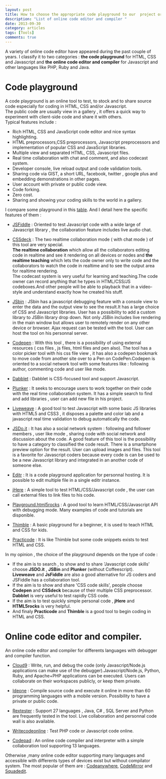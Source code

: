 ```yaml
---
layout: post
title: How to choose the appropriate code playground to our  project or our code ?
description: "List of online code editor and compiler "
date: 2013-09-30
category: articles
tags: [Tools]
comments: true  
---
```

A variety of online code editor have appeared during the past couple of years. I classify it to two categories : **the code playground** for HTML, CSS and Javascript and **the online code editor and compiler** for Javascript and other languages like PHP, Ruby and Java.

# Code playground

A code playground is an online tool to test, to stock and to share source code especially for coding in  HTML, CSS and/or Javascript.  
The public code are usually view in a gallery , it offers a quick way to experiment with client-side code and share it with others.  
Typical features include :  
  
* Rich HTML, CSS and JavaScript code editor and nice syntax highlighting.  
* HTML preprocessors,CSS preprocessors, Javascript preprocessors and implementation of popular CSS and JavaScript libraries.  
* Multiple view and separated HTML, CSS, Javascript files.  
* Real time collaboration with chat and comment, and also codecast system.  
* Developer console, live reload output and code validation tools.  
* Sharing code via GIST, a short URL, facebook, twitter , google plus and embedding demonstrations in other pages.  
* User account with private or public code view.  
* Code forking.  
* Zero cost.  
* Sharing and showing your coding skills to the world in a gallery.  

I compare some playground in this [table]. And I detail here the specific features of them :

* [JSFiddle] : Oriented to test Javascript code with a wide large of Javascript library , the collaboration feature includes live audio chat. 

* [CSSdeck] : The  two realtime collaboration mode ( with chat mode ) of this tool  are very special.  
**The realtime collaboration** which allow all the collaborators editing code in realtime and see it rendering on all devices or nodes and **the realtime teaching** which lets the code owner only to write code and the collaborators to watch the code in realtime and to see the output area for realtime rendering.  
The codecast system is very useful for learning and teaching.The code owner can record anything that he types in HTML/CSS/JS codeboxes.And other people will be able to playback that in a video-style and understand exactly how he created his stuff.  

* [JSbin] : JSbin has a javascript debugging feature with a console view to enter the data and the output view to see the result.It has a large choice of CSS and Javascript libraries. User has a possibility to add a custom library to JSBin library drop down. Not only JSBin includes live rendering in the main window but allows user to remotely render on any other device or browser. Ajax request can be tested with the tool. User can host the tool on his personnal server.

* [Codepen] : With this tool , there is a possibility of using external resources ( css files , js files, html files and pen also). The tool has a color picker tool with his css file view , it has also a codepen bookmark to move code from another site over to a Pen on CodePen.Codepen is oriented to a social network tool with some features like : following author, commenting code and user like mode. 

* [Dabblet] : Dabblet is CSS-focused tool and support Javascript.  

* [Plunker] : It seeks to encourage users to work together on their code with  the real time collaboration system. It has a simple search to find and add libraries , user can add new file in his project.

* [Liveweave] : A good tool to test Javascript with some basic JS libraries with HTML5 and CSS3 , it disposes a palette and color lab and a javascript real time validation to debug automatically the code.

* [JSDo.it] : It has also a social network system : following and follower members , user like mode , sharing code with social network and discussion about the code.
A good feature of this tool is the possibility to have a category  to classified the code result. There is a smartphone preview option for the result. User can upload images and files. This tool is a favorite for Javascript coders because every code is can be used to be a new Javascript library  and integrated in an another code of someone else.

* [Editr] : It is a code playground application for personnal hosting. It is possible to edit multiple file in a single editr instance.

* [jHere] :  A simple tool to test HTML/CSS/Javascript code , the user can call external files to link files to his code.

* [Playground.html5rocks] : A good tool to learn HTML/CSS/Javascript API with debugging mode. Many examples of code and tutorials are disponible.  

* [Thimble] : A basic playground for a beginner, it is used to teach HTML and CSS for kids.

* [Practicode] : It is like Thimble but some code snippets  exists to test HTML and CSS.    

In my opinion , the choice of the playground depends on the type of code :  

* If the aim is to search , to show  and to share 'Javascript code skills' choose **JSDO.it** , **JSBin** and **Plunker** (without Coffeescript).  
**Liveweave** and **JsFiddle** are also a good alternative for JS coders and JSFiddle has a collaboration tool.  
* If the aim is to show and share 'CSS code skills', people choose **Codepen** and  **CSSdeck** because of their multiple CSS preprocessor. **Dabblet** is very useful to test rapidly CSS code.  
* If the aim is to test quickly simple personal code , **jHere** and **HTML5rocks** is very helpful.  
* And finaly **Practicode** and **Thimble** is a good tool to begin coding in HTML and CSS.

# Online code editor and compiler.

An online code editor and compiler for differents languages with debugger and compiler function. 

* [Cloud9] : Write, run, and debug the code (only Javascript/Node.js applications can make use of the debugger).Javascript/Node.js, Python, Ruby, and Apache+PHP applications can be executed. Users can collaborate on their workspaces publicly, or keep them private.

* [Ideone] : Compile source code and execute it online in more than 60 programming languages with a mobile version. Possibility to have a private or public code. 

* [Rextester] : Support 27 languages , Java, C# , SQL Server and Python are frequently tested in the tool. Live collaboration and personnal code wall is also available.

* [Writecodeonline] : Test PHP code or  Javascript code online.

* [Codepad] : An online code compiler and interpreter with a simple collaboration tool supporting 13 languages.

Otherwise ,many online code editor supporting many languages and accessible with differents types of devices exist but without 
compilator system. The most popular of them  are : [Codeanywhere], [CodeMirror] and [Squadedit].

[JSFiddle]: http://jsfiddle.net/
[Codepen]: http://codepen.io/
[CSSdeck]: http://cssdeck.com/
[JSbin]: http://jsbin.com/
[Dabblet]: http://dabblet.com/
[Plunker]: http://plnkr.co/
[Liveweave]: http://liveweave.com/
[JSDo.it]: http://jsdo.it/
[jHere]: http://bin.jhere.net/
[Editr]: http://lab.idered.pl/editr/
[Playground.html5rocks]: http://playground.html5rocks.com/
[Thimble]: https://thimble.webmaker.org/en-US/
[Practicode]: http://www.landofcode.com/online-code-editor.php
[Cloud9]: https://c9.io/
[Ideone]: http://ideone.com/
[Rextester]: http://rextester.com/runcode
[Writecodeonline]: http://writecodeonline.com/php/
[Codeanywhere]: https://codeanywhere.net/
[CodeMirror]: http://codemirror.net/
[Squadedit]: https://squadedit.com/
[Codepad]: http://codepad.org/
[table]: http://socialcompare.com/en/comparison/code-playground-1yeil84w


